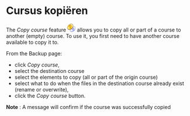 # Cursus kopiëren

The _Copy course_ feature ![](../../.gitbook/assets/graphics332%20%283%29.gif) allows you to copy all or part of a course to another \(empty\) course. To use it, you first need to have another course available to copy it to.

From the Backup page:

* click _Copy course_,
* select the destination course
* select the elements to copy \(all or part of the origin course\)
* select what to do when the files in the destination course already exist \(rename or overwrite\),
* click the _Copy course_ button.

**Note** : A message will confirm if the course was successfully copied

